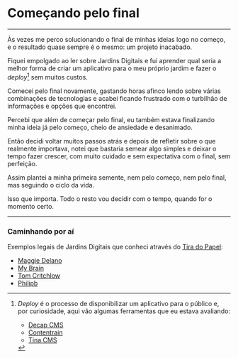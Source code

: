 # Começando pelo final

---

Às vezes me perco solucionando o final de minhas ideias logo no começo, e o resultado quase sempre é o mesmo: um projeto inacabado.

Fiquei empolgado ao ler sobre Jardins Digitais e fui aprender qual seria a melhor forma de criar um aplicativo para o meu próprio jardim e fazer o _deploy_[^1] sem muitos custos.

Comecei pelo final novamente, gastando horas afinco lendo sobre várias combinações de tecnologias e acabei ficando frustrado com o turbilhão de informações e opções que encontrei.

Percebi que além de começar pelo final, eu também estava finalizando minha ideia já pelo começo, cheio de ansiedade e desanimado.

Então decidi voltar muitos passos atrás e depois de refletir sobre o que realmente importava, notei que bastaria semear algo simples e deixar o tempo fazer crescer, com muito cuidado e sem expectativa com o final, sem perfeição.

Assim plantei a minha primeira semente, nem pelo começo, nem pelo final, mas seguindo o ciclo da vida.

Isso que importa. Todo o resto vou decidir com o tempo, quando for o momento certo.

---

### Caminhando por aí

Exemplos legais de Jardins Digitais que conheci através do [Tira do Papel](https://tiradopapel.com):

- [Maggie Delano](https://www.maggiedelano.com/garden/)
- [My Brain](https://aengusmcmillin.com/brain/)
- [Tom Critchlow](https://tomcritchlow.com/wiki/)
- [Philipb](https://philipb.cc/)

[^1]: _Deploy_ é o processo de disponibilizar um aplicativo para o público e, por curiosidade, aqui vão algumas ferramentas que eu estava avaliando:
    - [Decap CMS](https://decapcms.org/)
    - [Contentrain](https://contentrain.io/)
    - [Tina CMS](https://tina.io/)